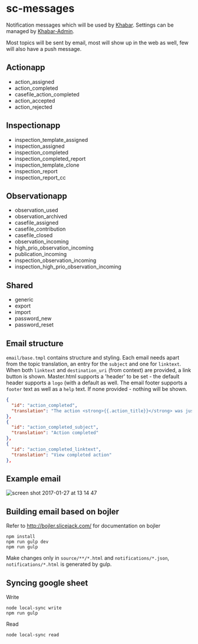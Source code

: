# sc-messages
Notification messages which will be used by [Khabar](https://github.com/capptions/khabar).
Settings can be managed by [Khabar-Admin](https://github.com/capptions/khabar-admin).

Most topics will be sent by email, most will show up in the web as well, few will also have a push message.

## Actionapp
* action_assigned
* action_completed
* casefile_action_completed
* action_accepted
* action_rejected

## Inspectionapp
* inspection_template_assigned
* inspection_assigned
* inspection_completed
* inspection_completed_report
* inspection_template_clone
* inspection_report
* inspection_report_cc

## Observationapp
* observation_used
* observation_archived
* casefile_assigned
* casefile_contribution
* casefile_closed
* observation_incoming
* high_prio_observation_incoming
* publication_incoming
* inspection_observation_incoming
* inspection_high_prio_observation_incoming

## Shared
* generic
* export
* import
* password_new
* password_reset

## Email structure
`email/base.tmpl` contains structure and styling.
Each email needs apart from the topic translation, an entry for the `subject` and one for `linktext`.
When both `linktext` and `destination_uri` (from context) are provided, a link button is shown.
Master.html supports a 'header' to be set - the default header supports a `logo` (with a default as well.
The email footer supports a `footer` text as well as a `help` text. If none provided - nothing will be shown.
```json
{
  "id": "action_completed",
  "translation": "The action <strong>{{.action_title}}</strong> was just completed by <strong>{{.assignee}}</strong>."
},
{
  "id": "action_completed_subject",
  "translation": "Action completed"
},
{
  "id": "action_completed_linktext",
  "translation": "View completed action"
},
```

## Example email
![screen shot 2017-01-27 at 13 14 47](https://cloud.githubusercontent.com/assets/2291242/22370833/ce31a18a-e493-11e6-91e4-6c506af05d86.png)

## Building email based on bojler

Refer to http://bojler.slicejack.com/ for documentation on bojler
```
npm install
npm run gulp dev
npm run gulp
```

Make changes only in `source/**/*.html` and `notifications/*.json`, `notifications/*.html` is generated by gulp.


## Syncing google sheet
Write 
```
node local-sync write
npm run gulp
```

Read
```
node local-sync read
```